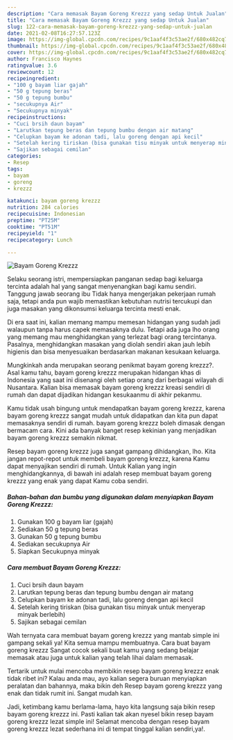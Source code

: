 ```yaml
---
description: "Cara memasak Bayam Goreng Krezzz yang sedap Untuk Jualan"
title: "Cara memasak Bayam Goreng Krezzz yang sedap Untuk Jualan"
slug: 122-cara-memasak-bayam-goreng-krezzz-yang-sedap-untuk-jualan
date: 2021-02-08T16:27:57.123Z
image: https://img-global.cpcdn.com/recipes/9c1aaf4f3c53ae2f/680x482cq70/bayam-goreng-krezzz-foto-resep-utama.jpg
thumbnail: https://img-global.cpcdn.com/recipes/9c1aaf4f3c53ae2f/680x482cq70/bayam-goreng-krezzz-foto-resep-utama.jpg
cover: https://img-global.cpcdn.com/recipes/9c1aaf4f3c53ae2f/680x482cq70/bayam-goreng-krezzz-foto-resep-utama.jpg
author: Francisco Haynes
ratingvalue: 3.6
reviewcount: 12
recipeingredient:
- "100 g bayam liar gajah"
- "50 g tepung beras"
- "50 g tepung bumbu"
- "secukupnya Air"
- "Secukupnya minyak"
recipeinstructions:
- "Cuci brsih daun bayam"
- "Larutkan tepung beras dan tepung bumbu dengan air matang"
- "Celupkan bayam ke adonan tadi, lalu goreng dengan api kecil"
- "Setelah kering tiriskan (bisa gunakan tisu minyak untuk menyerap minyak berlebih)"
- "Sajikan sebagai cemilan"
categories:
- Resep
tags:
- bayam
- goreng
- krezzz

katakunci: bayam goreng krezzz 
nutrition: 284 calories
recipecuisine: Indonesian
preptime: "PT25M"
cooktime: "PT51M"
recipeyield: "1"
recipecategory: Lunch

---
```



![Bayam Goreng Krezzz](https://img-global.cpcdn.com/recipes/9c1aaf4f3c53ae2f/680x482cq70/bayam-goreng-krezzz-foto-resep-utama.jpg)

Selaku seorang istri, mempersiapkan panganan sedap bagi keluarga tercinta adalah hal yang sangat menyenangkan bagi kamu sendiri. Tanggung jawab seorang ibu Tidak hanya mengerjakan pekerjaan rumah saja, tetapi anda pun wajib memastikan kebutuhan nutrisi tercukupi dan juga masakan yang dikonsumsi keluarga tercinta mesti enak.

Di era  saat ini, kalian memang mampu memesan hidangan yang sudah jadi walaupun tanpa harus capek memasaknya dulu. Tetapi ada juga lho orang yang memang mau menghidangkan yang terlezat bagi orang tercintanya. Pasalnya, menghidangkan masakan yang diolah sendiri akan jauh lebih higienis dan bisa menyesuaikan berdasarkan makanan kesukaan keluarga. 



Mungkinkah anda merupakan seorang penikmat bayam goreng krezzz?. Asal kamu tahu, bayam goreng krezzz merupakan hidangan khas di Indonesia yang saat ini disenangi oleh setiap orang dari berbagai wilayah di Nusantara. Kalian bisa memasak bayam goreng krezzz kreasi sendiri di rumah dan dapat dijadikan hidangan kesukaanmu di akhir pekanmu.

Kamu tidak usah bingung untuk mendapatkan bayam goreng krezzz, karena bayam goreng krezzz sangat mudah untuk didapatkan dan kita pun dapat memasaknya sendiri di rumah. bayam goreng krezzz boleh dimasak dengan bermacam cara. Kini ada banyak banget resep kekinian yang menjadikan bayam goreng krezzz semakin nikmat.

Resep bayam goreng krezzz juga sangat gampang dihidangkan, lho. Kita jangan repot-repot untuk membeli bayam goreng krezzz, karena Kamu dapat menyajikan sendiri di rumah. Untuk Kalian yang ingin menghidangkannya, di bawah ini adalah resep membuat bayam goreng krezzz yang enak yang dapat Kamu coba sendiri.

<!--inarticleads1-->

##### Bahan-bahan dan bumbu yang digunakan dalam menyiapkan Bayam Goreng Krezzz:

1. Gunakan 100 g bayam liar (gajah)
1. Sediakan 50 g tepung beras
1. Gunakan 50 g tepung bumbu
1. Sediakan secukupnya Air
1. Siapkan Secukupnya minyak




<!--inarticleads2-->

##### Cara membuat Bayam Goreng Krezzz:

1. Cuci brsih daun bayam
1. Larutkan tepung beras dan tepung bumbu dengan air matang
1. Celupkan bayam ke adonan tadi, lalu goreng dengan api kecil
1. Setelah kering tiriskan (bisa gunakan tisu minyak untuk menyerap minyak berlebih)
1. Sajikan sebagai cemilan




Wah ternyata cara membuat bayam goreng krezzz yang mantab simple ini gampang sekali ya! Kita semua mampu membuatnya. Cara buat bayam goreng krezzz Sangat cocok sekali buat kamu yang sedang belajar memasak atau juga untuk kalian yang telah lihai dalam memasak.

Tertarik untuk mulai mencoba membikin resep bayam goreng krezzz enak tidak ribet ini? Kalau anda mau, ayo kalian segera buruan menyiapkan peralatan dan bahannya, maka bikin deh Resep bayam goreng krezzz yang enak dan tidak rumit ini. Sangat mudah kan. 

Jadi, ketimbang kamu berlama-lama, hayo kita langsung saja bikin resep bayam goreng krezzz ini. Pasti kalian tak akan nyesel bikin resep bayam goreng krezzz lezat simple ini! Selamat mencoba dengan resep bayam goreng krezzz lezat sederhana ini di tempat tinggal kalian sendiri,ya!.

